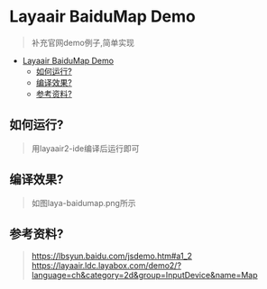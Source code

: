 # Layaair BaiduMap Demo
> 补充官网demo例子,简单实现
- [Layaair BaiduMap Demo](#layaair-baidumap-demo)
  - [如何运行?](#如何运行)
  - [编译效果?](#编译效果)
  - [参考资料?](#参考资料)

## 如何运行?
> 用layaair2-ide编译后运行即可

## 编译效果?
> 如图laya-baidumap.png所示

## 参考资料?
> https://lbsyun.baidu.com/jsdemo.htm#a1_2<br/>
> https://layaair.ldc.layabox.com/demo2/?language=ch&category=2d&group=InputDevice&name=Map<br/>

